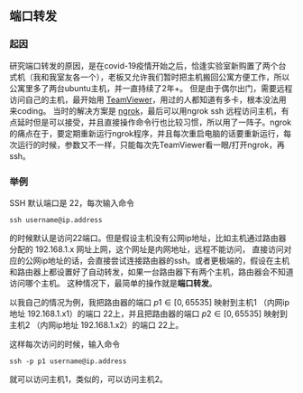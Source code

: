## 端口转发
### 起因
研究端口转发的原因，是在covid-19疫情开始之后，恰逢实验室新购置了两个台式机（我和我室友各一个），老板又允许我们暂时把主机搬回公寓方便工作，所以公寓里多了两台ubuntu主机，并一直持续了2年+。
但是由于偶尔出门，需要远程访问自己的主机，最开始用 [TeamViewer](https://www.teamviewer.com/en-us/)，用过的人都知道有多卡，根本没法用来coding。
当时的解决方案是 [ngrok](https://ngrok.com)，最后可以用ngrok ssh 远程访问主机，有点延时但是可以接受，并且直接操作命令行也比较习惯，所以用了一阵子。ngrok的痛点在于，要定期重新运行ngrok程序，并且每次重启电脑的话要重新运行，每次运行的时候，参数又不一样，只能每次先TeamViewer看一眼/打开ngrok，再ssh。

### 举例
SSH 默认端口是 22，每次输入命令 
```
ssh username@ip.address
```
的时候默认是访问22端口。但是假设主机没有公网ip地址，比如主机通过路由器分配的 192.168.1.x 网址上网，这个网址是内网地址，远程不能访问，
直接访问对应的公网ip地址的话，会直接尝试连接路由器的ssh。或者更极端的，假设在主机和路由器上都设置好了自动转发，如果一台路由器下有两个主机，路由器会不知道访问哪个主机。
这种情况下，最简单的操作就是**端口转发**。

以我自己的情况为例，我把路由器的端口 $p1 \in [0, 65535]$ 
映射到主机1 （内网ip地址 192.168.1.x1）的端口 22上，并且把路由器的端口 $p2 \in [0, 65535]$ 
映射到主机2 （内网ip地址 192.168.1.x2）的端口 22上。

这样每次访问的时候，输入命令
```
ssh -p p1 username@ip.address
```
就可以访问主机1，类似的，可以访问主机2。
